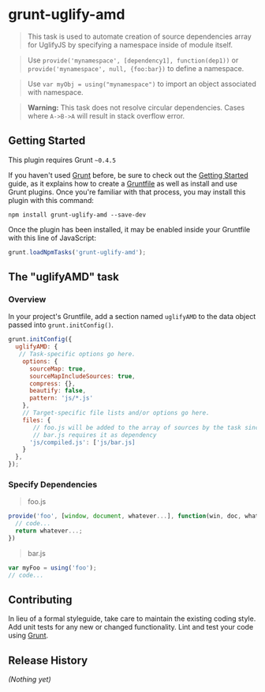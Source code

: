 # grunt-uglify-amd
> This task is used to automate creation of source dependencies array for UglifyJS by specifying a namespace inside of module itself.

> Use ```provide('mynamespace', [dependency1], function(dep1))``` or ```provide('mynamespace', null, {foo:bar})``` to define a namespace.

> Use ```var myObj = using("mynamespace")``` to import an object associated with namespace. 

>**Warning:** This task does not resolve circular dependencies. Cases where ```A->B->A``` will result in stack overflow error. 

## Getting Started
This plugin requires Grunt `~0.4.5`

If you haven't used [Grunt](http://gruntjs.com/) before, be sure to check out the [Getting Started](http://gruntjs.com/getting-started) guide, as it explains how to create a [Gruntfile](http://gruntjs.com/sample-gruntfile) as well as install and use Grunt plugins. Once you're familiar with that process, you may install this plugin with this command:

```shell
npm install grunt-uglify-amd --save-dev
```

Once the plugin has been installed, it may be enabled inside your Gruntfile with this line of JavaScript:

```js
grunt.loadNpmTasks('grunt-uglify-amd');
```

## The "uglifyAMD" task

### Overview
In your project's Gruntfile, add a section named `uglifyAMD` to the data object passed into `grunt.initConfig()`.

```js
grunt.initConfig({
  uglifyAMD: {
   // Task-specific options go here.
    options: {
      sourceMap: true,
      sourceMapIncludeSources: true,
      compress: {},
      beautify: false,
      pattern: 'js/*.js'
    },
    // Target-specific file lists and/or options go here.
    files: {
       // foo.js will be added to the array of sources by the task since
       // bar.js requires it as dependency
      'js/compiled.js': ['js/bar.js] 
    }
  },
});
```

### Specify Dependencies

> foo.js
```js
provide('foo', [window, document, whatever...], function(win, doc, whatever...) {
  // code...
  return whatever...;
})
```
> bar.js
```js
var myFoo = using('foo');
// code...
```

## Contributing
In lieu of a formal styleguide, take care to maintain the existing coding style. Add unit tests for any new or changed functionality. Lint and test your code using [Grunt](http://gruntjs.com/).

## Release History
_(Nothing yet)_
